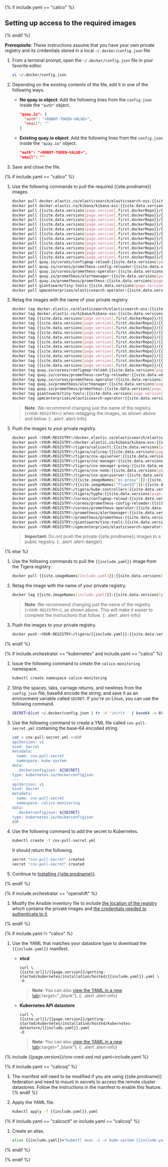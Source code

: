 {% if include.yaml == "calico" %}
## Setting up access to the required images
{% endif %}

**Prerequisite**: These instructions assume that you have your own private registry and
its credentials stored in a local `~/.docker/config.json` file.

1. From a terminal prompt, open the `~/.docker/config.json` file in your favorite editor.

   ```bash
   vi ~/.docker/config.json
   ```

1. Depending on the existing contents of the file, edit it in one of the following ways.

   - **No quay.io object**: Add the following lines from the `config.json` inside the `"auth"` object.

     ```json
     "quay.io": {
       "auth": "<ROBOT-TOKEN-VALUE>",
       "email": ""
     }
     ```

   - **Existing quay.io object**: Add the following lines from the `config.json` inside the `"quay.io"` object.

     ```json
     "auth": "<ROBOT-TOKEN-VALUE>",
     "email": ""
     ```

1. Save and close the file.

{% if include.yaml == "calico" %}

1. Use the following commands to pull the required {{site.prodname}} images.

   ```bash
   docker pull docker.elastic.co/elasticsearch/elasticsearch-oss:{{site.data.versions[page.version].first.components["elasticsearch"].version}}
   docker pull docker.elastic.co/kibana/kibana-oss:{{site.data.versions[page.version].first.components["kibana"].version}}
   docker pull {{site.data.versions[page.version].first.dockerRepo}}/{{site.imageNames["calicoctl"]}}:{{site.data.versions[page.version].first.components["calicoctl"].version}}
   docker pull {{site.data.versions[page.version].first.dockerRepo}}/{{site.imageNames["calicoq"]}}:{{site.data.versions[page.version].first.components["calicoctl"].version}}
   docker pull {{site.data.versions[page.version].first.dockerRepo}}/{{site.imageNames["cnxApiserver"]}}:{{site.data.versions[page.version].first.components["cnx-apiserver"].version}}
   docker pull {{site.data.versions[page.version].first.dockerRepo}}/{{site.imageNames["cnxManager"]}}:{{site.data.versions[page.version].first.components["cnx-manager"].version}}
   docker pull {{site.data.versions[page.version].first.dockerRepo}}/{{site.imageNames["cnxManagerProxy"]}}:{{site.data.versions[page.version].first.components["cnx-manager-proxy"].version}}
   docker pull {{site.data.versions[page.version].first.dockerRepo}}/{{site.imageNames["node"]}}:{{site.data.versions[page.version].first.components["cnx-node"].version}}
   docker pull {{site.data.versions[page.version].first.dockerRepo}}/{{site.imageNames["cnxQueryserver"]}}:{{site.data.versions[page.version].first.components["cnx-queryserver"].version}}
   docker pull {{site.data.versions[page.version].first.dockerRepo}}/{{site.imageNames["es-proxy"]}}:{{site.data.versions[page.version].first.components["es-proxy"].version}}
   docker pull {{site.data.versions[page.version].first.dockerRepo}}/{{site.imageNames["fluentd"]}}:{{site.data.versions[page.version].first.components["fluentd"].version}}
   docker pull {{site.data.versions[page.version].first.dockerRepo}}/{{site.imageNames["kubeControllers"]}}:{{site.data.versions[page.version].first.components["cnx-kube-controllers"].version}}
   docker pull {{site.data.versions[page.version].first.dockerRepo}}/{{site.imageNames["typha"]}}:{{site.data.versions[page.version].first.components["typha"].version}}
   docker pull quay.io/coreos/configmap-reload:{{site.data.versions[page.version].first.components["configmap-reload"].version}}
   docker pull quay.io/coreos/prometheus-config-reloader:{{site.data.versions[page.version].first.components["prometheus-config-reloader"].version}}
   docker pull quay.io/coreos/prometheus-operator:{{site.data.versions[page.version].first.components["prometheus-operator"].version}}
   docker pull quay.io/prometheus/alertmanager:{{site.data.versions[page.version].first.components["alertmanager"].version}}
   docker pull quay.io/prometheus/prometheus:{{site.data.versions[page.version].first.components["prometheus"].version}}
   docker pull giantswarm/tiny-tools:{{site.data.versions[page.version].first.components["tiny-tools"].version}}
   docker pull upmcenterprises/elasticsearch-operator:{{site.data.versions[page.version].first.components["elasticsearch-operator"].version}}
   ```

1. Retag the images with the name of your private registry.

   ```bash
   docker tag docker.elastic.co/elasticsearch/elasticsearch-oss:{{site.data.versions[page.version].first.components["elasticsearch"].version}} <YOUR-REGISTRY>/docker.elastic.co/elasticsearch/elasticsearch-oss:{{site.data.versions[page.version].first.components["elasticsearch"].version}}
   docker tag docker.elastic.co/kibana/kibana-oss:{{site.data.versions[page.version].first.components["kibana"].version}} <YOUR-REGISTRY>/docker.elastic.co/kibana/kibana-oss:{{site.data.versions[page.version].first.components["kibana"].version}}
   docker tag {{site.data.versions[page.version].first.dockerRepo}}/{{site.imageNames["calicoctl"]}}:{{site.data.versions[page.version].first.components["calicoctl"].version}} <YOUR-REGISTRY>/{{site.imageNames["calicoctl"]}}:{{site.data.versions[page.version].first.components["calicoctl"].version}}
   docker tag {{site.data.versions[page.version].first.dockerRepo}}/{{site.imageNames["calicoq"]}}:{{site.data.versions[page.version].first.components["calicoq"].version}} <YOUR-REGISTRY>/{{site.imageNames["calicoq"]}}:{{site.data.versions[page.version].first.components["calicoq"].version}}
   docker tag {{site.data.versions[page.version].first.dockerRepo}}/{{site.imageNames["cnxApiserver"]}}:{{site.data.versions[page.version].first.components["cnx-apiserver"].version}} <YOUR-REGISTRY>/{{site.imageNames["cnxApiserver"]}}:{{site.data.versions[page.version].first.components["cnx-apiserver"].version}}
   docker tag {{site.data.versions[page.version].first.dockerRepo}}/{{site.imageNames["cnxManager"]}}:{{site.data.versions[page.version].first.components["cnx-manager"].version}} <YOUR-REGISTRY>/{{site.imageNames["cnxManager"]}}:{{site.data.versions[page.version].first.components["cnx-manager"].version}}
   docker tag {{site.data.versions[page.version].first.dockerRepo}}/{{site.imageNames["cnxManagerProxy"]}}:{{site.data.versions[page.version].first.components["cnx-manager-proxy"].version}} <YOUR-REGISTRY>/{{site.imageNames["cnxManagerProxy"]}}:{{site.data.versions[page.version].first.components["cnx-manager-proxy"].version}}
   docker tag {{site.data.versions[page.version].first.dockerRepo}}/{{site.imageNames["node"]}}:{{site.data.versions[page.version].first.components["cnx-node"].version}} <YOUR-REGISTRY>/{{site.imageNames["node"]}}:{{site.data.versions[page.version].first.components["cnx-node"].version}}
   docker tag {{site.data.versions[page.version].first.dockerRepo}}/{{site.imageNames["cnxQueryserver"]}}:{{site.data.versions[page.version].first.components["cnx-queryserver"].version}} <YOUR-REGISTRY>/{{site.imageNames["cnxQueryserver"]}}:{{site.data.versions[page.version].first.components["cnx-queryserver"].version}}
   docker tag {{site.data.versions[page.version].first.dockerRepo}}/{{site.imageNames["es-proxy"]}}:{{site.data.versions[page.version].first.components["cnx-queryserver"].version}} <YOUR-REGISTRY>/{{site.imageNames["es-proxy"]}}:{{site.data.versions[page.version].first.components["es-proxy"].version}}
   docker tag {{site.data.versions[page.version].first.dockerRepo}}/{{site.imageNames["fluentd"]}}:{{site.data.versions[page.version].first.components["fluentd"].version}} <YOUR-REGISTRY>/{{site.data.versions[page.version].first.dockerRepo}}/{{site.imageNames["fluentd"]}}:{{site.data.versions[page.version].first.components["fluentd"].version}}
   docker tag {{site.data.versions[page.version].first.dockerRepo}}/{{site.imageNames["kubeControllers"]}}:{{site.data.versions[page.version].first.components["cnx-kube-controllers"].version}} <YOUR-REGISTRY>/{{site.imageNames["kubeControllers"]}}:{{site.data.versions[page.version].first.components["cnx-kube-controllers"].version}}
   docker tag {{site.data.versions[page.version].first.dockerRepo}}/{{site.imageNames["typha"]}}:{{site.data.versions[page.version].first.components["typha"].version}} <YOUR-REGISTRY>/{{site.imageNames["typha"]}}:{{site.data.versions[page.version].first.components["typha"].version}}
   docker tag quay.io/coreos/configmap-reload:{{site.data.versions[page.version].first.components["configmap-reload"].version}} <YOUR-REGISTRY>/coreos/configmap-reload:{{site.data.versions[page.version].first.components["configmap-reload"].version}}
   docker tag quay.io/coreos/prometheus-config-reloader:{{site.data.versions[page.version].first.components["prometheus-config-reloader"].version}} <YOUR-REGISTRY>/coreos/prometheus-config-reloader:{{site.data.versions[page.version].first.components["prometheus-config-reloader"].version}}
   docker tag quay.io/coreos/prometheus-operator:{{site.data.versions[page.version].first.components["prometheus-operator"].version}} <YOUR-REGISTRY>/coreos/prometheus-operator:{{site.data.versions[page.version].first.components["prometheus-operator"].version}}
   docker tag quay.io/prometheus/alertmanager:{{site.data.versions[page.version].first.components["alertmanager"].version}} <YOUR-REGISTRY>/prometheus/alertmanager:{{site.data.versions[page.version].first.components["alertmanager"].version}}
   docker tag quay.io/prometheus/prometheus:{{site.data.versions[page.version].first.components["prometheus"].version}} <YOUR-REGISTRY>/prometheus/prometheus:{{site.data.versions[page.version].first.components["prometheus"].version}}
   docker tag giantswarm/tiny-tools:{{site.data.versions[page.version].first.components["tiny-tools"].version}} <YOUR-REGISTRY>/giantswarm/tiny-tools:{{site.data.versions[page.version].first.components["tiny-tools"].version}}
   docker tag upmcenterprises/elasticsearch-operator:{{site.data.versions[page.version].first.components["elasticsearch-operator"].version}} <YOUR-REGISTRY>/upmcenterprises/elasticsearch-operator:{{site.data.versions[page.version].first.components["elasticsearch-operator"].version}}
   ```
   > **Note**: We recommend changing just the name of the registry (`<YOUR-REGISTRY>`)
   > when retagging the images, as shown above and below.
   {: .alert .alert-info}

1. Push the images to your private registry.

   ```bash
   docker push <YOUR-REGISTRY>/docker.elastic.co/elasticsearch/elasticsearch-oss:{{site.data.versions[page.version].first.components["elasticsearch"].version}}
   docker push <YOUR-REGISTRY>/docker.elastic.co/kibana/kibana-oss:{{site.data.versions[page.version].first.components["kibana"].version}}
   docker push <YOUR-REGISTRY>/tigera/calicoctl:{{site.data.versions[page.version].first.components["calicoctl"].version}}
   docker push <YOUR-REGISTRY>/tigera/calicoq:{{site.data.versions[page.version].first.components["calicoq"].version}}
   docker push <YOUR-REGISTRY>/tigera/cnx-apiserver:{{site.data.versions[page.version].first.components["cnx-apiserver"].version}}
   docker push <YOUR-REGISTRY>/tigera/cnx-manager:{{site.data.versions[page.version].first.components["cnx-manager"].version}}
   docker push <YOUR-REGISTRY>/tigera/cnx-manager-proxy:{{site.data.versions[page.version].first.components["cnx-manager-proxy"].version}}
   docker push <YOUR-REGISTRY>/tigera/cnx-node:{{site.data.versions[page.version].first.components["cnx-node"].version}}
   docker push <YOUR-REGISTRY>/tigera/cnx-queryserver:{{site.data.versions[page.version].first.components["cnx-queryserver"].version}}
   docker push <YOUR-REGISTRY>/{{site.imageNames["es-proxy"]}}:{{site.data.versions[page.version].first.components["es-proxy"].version}}
   docker push <YOUR-REGISTRY>/{{site.imageNames["fluentd"]}}:{{site.data.versions[page.version].first.components["fluentd"].version}}
   docker push <YOUR-REGISTRY>/tigera/kube-controllers:{{site.data.versions[page.version].first.components["cnx-kube-controllers"].version}}
   docker push <YOUR-REGISTRY>/tigera/typha:{{site.data.versions[page.version].first.components["typha"].version}}
   docker push <YOUR-REGISTRY>/coreos/configmap-reload:{{site.data.versions[page.version].first.components["configmap-reload"].version}}
   docker push <YOUR-REGISTRY>/coreos/prometheus-config-reloader:{{site.data.versions[page.version].first.components["prometheus-config-reloader"].version}}
   docker push <YOUR-REGISTRY>/coreos/prometheus-operator:{{site.data.versions[page.version].first.components["prometheus-operator"].version}}
   docker push <YOUR-REGISTRY>/prometheus/alertmanager:{{site.data.versions[page.version].first.components["alertmanager"].version}}
   docker push <YOUR-REGISTRY>/prometheus/prometheus:{{site.data.versions[page.version].first.components["prometheus"].version}}
   docker push <YOUR-REGISTRY>/giantswarm/tiny-tools:{{site.data.versions[page.version].first.components["tiny-tools"].version}}
   docker push <YOUR-REGISTRY>/upmcenterprises/elasticsearch-operator:{{site.data.versions[page.version].first.components["elasticsearch-operator"].version}}
   ```

   > **Important**: Do not push the private {{site.prodname}} images to a public registry.
   {: .alert .alert-danger}

{% else %}

1. Use the following commands to pull the `{{include.yaml}}` image from the Tigera
   registry.

   ```bash
   docker pull {{site.imageNames[include.yaml]}}:{{site.data.versions[page.version].first.components[include.yaml].version}}
   ```

1. Retag the image with the name of your private registry.

   ```bash
   docker tag {{site.imageNames[include.yaml]}}:{{site.data.versions[page.version].first.components[include.yaml].version}} <YOUR-REGISTRY>/tigera/{{include.yaml}}:{{site.data.versions[page.version].first.components[include.yaml].version}}
   ```
   > **Note**: We recommend changing just the name of the registry (`<YOUR-REGISTRY>`),
   > as shown above. This will make it easier to complete the instructions that follow.
   {: .alert .alert-info}

1. Push the images to your private registry.

   ```bash
   docker push <YOUR-REGISTRY>/tigera/{{include.yaml}}:{{site.data.versions[page.version].first.components[include.yaml].version}}
   ```

{% endif %}

{% if include.orchestrator == "kubernetes" and include.yaml == "calico" %}

1. Issue the following command to create the `calico-monitoring` namespace.

   ```bash
   kubectl create namespace calico-monitoring
   ```

1. Strip the spaces, tabs, carriage returns, and newlines from the `config.json`
   file; base64 encode the string; and save it as an environment variable called `SECRET`.
   If you're on Linux, you can use the following command.

   ```bash
   SECRET=$(cat ~/.docker/config.json | tr -d '\n\r\t ' | base64 -w 0)
   ```

1. Use the following command to create a YML file called `cnx-pull-secret.yml`
   containing the base-64 encoded string.

   ```bash
   cat > cnx-pull-secret.yml <<EOF
   apiVersion: v1
   kind: Secret
   metadata:
     name: cnx-pull-secret
     namespace: kube-system
   data:
     .dockerconfigjson: ${SECRET}
   type: kubernetes.io/dockerconfigjson
   ---
   apiVersion: v1
   kind: Secret
   metadata:
     name: cnx-pull-secret
     namespace: calico-monitoring
   data:
     .dockerconfigjson: ${SECRET}
   type: kubernetes.io/dockerconfigjson
   EOF
   ```

1. Use the following command to add the secret to Kubernetes.

   ```bash
   kubectl create -f cnx-pull-secret.yml
   ```

   It should return the following.

   ```bash
   secret "cnx-pull-secret" created
   secret "cnx-pull-secret" created
   ```

1. Continue to [Installing {{site.prodname}}](#install-cnx).

{% endif %}

{% if include.orchestrator == "openshift" %}

1. Modify the Ansible inventory file to include [the location of the registry](https://docs.openshift.com/container-platform/latest/install/configuring_inventory_file.html#advanced-install-configuring-registry-location) which
   contains the private images and [the credentials needed to authenticate to it](https://github.com/openshift/openshift-ansible/blob/master/inventory/hosts.example#L223).

{% endif %}

{% if include.yaml != "calico" %}

1. Use the YAML that matches your datastore type to download the `{{include.yaml}}` manifest.

   - **etcd**

     ```
     curl \
     {{site.url}}/{{page.version}}/getting-started/kubernetes/installation/hosted/{{include.yaml}}.yaml \
     -O
     ```

     > **Note**: You can also
     > [view the YAML in a new tab]({{site.url}}/{{page.version}}/getting-started/kubernetes/installation/hosted/{{include.yaml}}.yaml){:target="_blank"}.
     {: .alert .alert-info}

   - **Kubernetes API datastore**

     ```
     curl \
     {{site.url}}/{{page.version}}/getting-started/kubernetes/installation/hosted/kubernetes-datastore/{{include.yaml}}.yaml
     -O
     ```

     > **Note**: You can also
     > [view the YAML in a new tab]({{site.url}}/{{page.version}}/getting-started/kubernetes/installation/hosted/kubernetes-datastore/{{include.yaml}}.yaml){:target="_blank"}.
     {: .alert .alert-info}

{% include {{page.version}}/cnx-cred-sed.md yaml=include.yaml %}

{% if include.yaml == "calicoq" %}
1. The manifest will need to be modified if you are using {{site.prodname}} federation and need to mount in secrets to
   access the remote cluster datastores. Follow the instructions in the manifest to enable this feature.
{% endif %}

1. Apply the YAML file.

   ```bash
   kubectl apply -f {{include.yaml}}.yaml
   ```
{% if include.yaml == "calicoctl" or include.yaml == "calicoq" %}
1. Create an alias.

   ```bash
   alias {{include.yaml}}="kubectl exec -i -n kube-system {{include.yaml}} /{{include.yaml}} -- "
   ```
{% endif %}

{% endif %}
